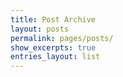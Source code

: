 ```yaml
---
title: Post Archive
layout: posts
permalink: pages/posts/
show_excerpts: true
entries_layout: list
---
```

